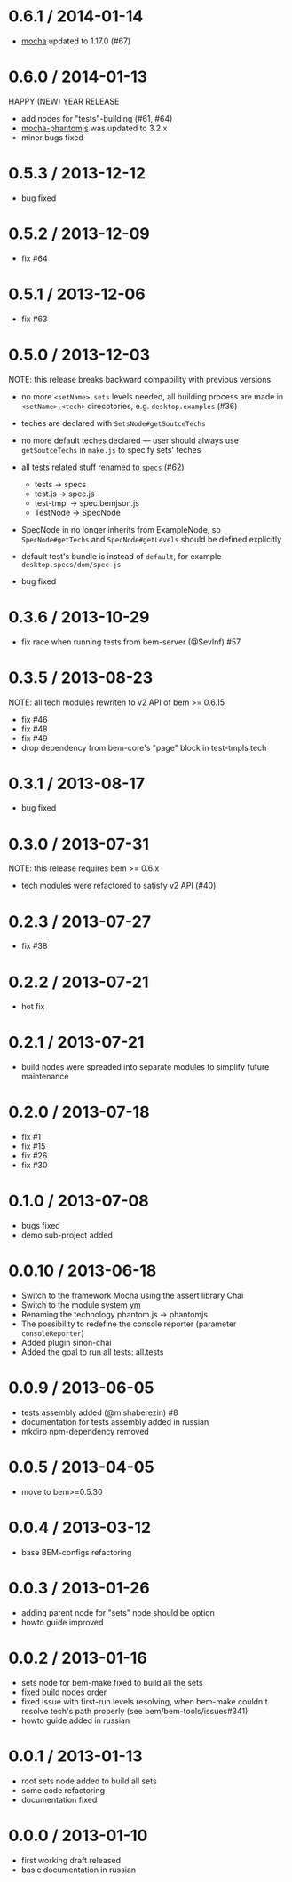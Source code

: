 0.6.1 / 2014-01-14
==================

  * [mocha](https://github.com/visionmedia/mocha) updated to 1.17.0 (#67)

0.6.0 / 2014-01-13
==================

HAPPY (NEW) YEAR RELEASE

  * add nodes for "tests"-building (#61, #64)
  * [mocha-phantomjs](https://github.com/metaskills/mocha-phantomjs) was updated to 3.2.x
  * minor bugs fixed

0.5.3 / 2013-12-12
==================

  * bug fixed

0.5.2 / 2013-12-09
==================

  * fix #64

0.5.1 / 2013-12-06
==================

  * fix #63

0.5.0 / 2013-12-03
==================

NOTE: this release breaks backward compability with previous versions

  * no more `<setName>.sets` levels needed, all building process are made
    in `<setName>.<tech>` direcotories, e.g. `desktop.examples` (#36)
  * teches are declared with `SetsNode#getSoutceTechs`
  * no more default teches declared — user should always use `getSoutceTechs`
    in `make.js` to specify sets' teches
  * all tests related stuff renamed to `specs` (#62)

    - tests -> specs
    - test.js -> spec.js
    - test-tmpl -> spec.bemjson.js
    - TestNode -> SpecNode

  * SpecNode in no longer inherits from ExampleNode, so
    `SpecNode#getTechs` and `SpecNode#getLevels` should be defined explicitly
  * default test's bundle is <spec-tech-name> instead of `default`,
    for example `desktop.specs/dom/spec-js`
  * bug fixed


0.3.6 / 2013-10-29
==================

  * fix race when running tests from bem-server (@SevInf) #57

0.3.5 / 2013-08-23
==================

NOTE: all tech modules rewriten to v2 API of bem >= 0.6.15

  * fix #46
  * fix #48
  * fix #49
  * drop dependency from bem-core's "page" block in test-tmpls tech

0.3.1 / 2013-08-17
==================

  * bug fixed

0.3.0 / 2013-07-31
==================

NOTE: this release requires bem >= 0.6.x

  * tech modules were refactored to satisfy v2 API (#40)

0.2.3 / 2013-07-27
==================

  * fix #38

0.2.2 / 2013-07-21
==================

  * hot fix

0.2.1 / 2013-07-21
==================

  * build nodes were spreaded into separate modules to simplify future
    maintenance

0.2.0 / 2013-07-18
==================

  * fix #1
  * fix #15
  * fix #26
  * fix #30

0.1.0 / 2013-07-08
==================

  * bugs fixed
  * demo sub-project added

0.0.10 / 2013-06-18
==================

  * Switch to the framework Mocha using the assert library Chai
  * Switch to the module system [ym](https://github.com/ymaps/modules)
  * Renaming the technology phantom.js -> phantomjs
  * The possibility to redefine the console reporter (parameter `consoleReporter`)
  * Added plugin sinon-chai
  * Added the goal to run all tests: all.tests

0.0.9 / 2013-06-05
==================

  * tests assembly added (@mishaberezin) #8
  * documentation for tests assembly added in russian
  * mkdirp npm-dependency removed

0.0.5 / 2013-04-05
==================

  * move to bem>=0.5.30

0.0.4 / 2013-03-12
==================

  * base BEM-configs refactoring

0.0.3 / 2013-01-26
==================

  * adding parent node for "sets" node should be option
  * howto guide improved

0.0.2 / 2013-01-16
==================

  * sets node for bem-make fixed to build all the sets
  * fixed build nodes order
  * fixed issue with first-run levels resolving, when bem-make couldn't resolve tech's path properly (see bem/bem-tools/issues#341)
  * howto guide added in russian

0.0.1 / 2013-01-13
==================

  * root sets node added to build all sets
  * some code refactoring
  * documentation fixed

0.0.0 / 2013-01-10
==================

  * first working draft released
  * basic documentation in russian


